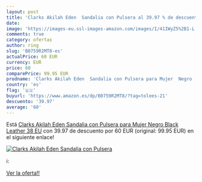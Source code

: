 ```yaml
---
layout: post
title: 'Clarks Akilah Eden  Sandalia con Pulsera al 39.97 % de descuento'
date: 
image: 'https://images-eu.ssl-images-amazon.com/images/I/41IWyZ5%2B1-L._SL200_.jpg'
comments: true
category: ofertas
author: ring
slug: 'B0759R2MT8-es'
actualPrice: 60 EUR
currency: EUR
price: 60
comparePrice: 99.95 EUR
prodname: 'Clarks Akilah Eden  Sandalia con Pulsera para Mujer  Negro  Black Leather   38 EU'
country: 'es'
flag: '🇪🇸'
buyurl: 'https://www.amazon.es/dp/B0759R2MT8/?tag=tolees-21'
descuento: '39.97'
average: '60'
---
```


Está [Clarks Akilah Eden  Sandalia con Pulsera para Mujer  Negro  Black Leather   38 EU](https://www.amazon.es/dp/B0759R2MT8/?tag=tolees-21) con 39.97 de descuento por 60 EUR (original: 99.95 EUR) en el siguiente enlace!

[![Clarks Akilah Eden  Sandalia con Pulsera](https://images-eu.ssl-images-amazon.com/images/I/41IWyZ5%2B1-L._SL200_.jpg)](https://www.amazon.es/dp/B0759R2MT8/?tag=tolees-21)

ℹ️:


[Ver la oferta!!](https://www.amazon.es/dp/B0759R2MT8/?tag=tolees-21)
